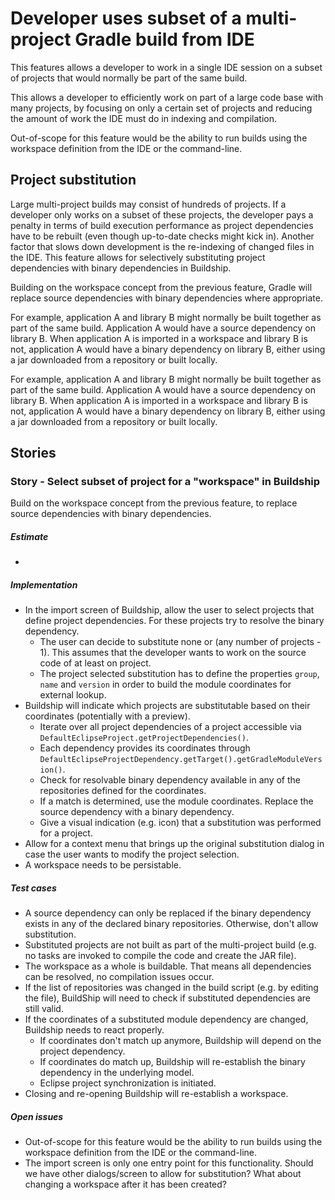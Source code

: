 # Developer uses subset of a multi-project Gradle build from IDE

This features allows a developer to work in a single IDE session on a subset of projects that would normally be part of the same build.

This allows a developer to efficiently work on part of a large code base with many projects, by focusing on only a certain set of projects and reducing the amount of work the IDE must do in indexing and compilation.

Out-of-scope for this feature would be the ability to run builds using the workspace definition from the IDE or the command-line.

## Project substitution

Large multi-project builds may consist of hundreds of projects. If a developer only works on a subset of these projects, the developer pays a penalty in terms of build execution performance as project dependencies have to be rebuilt (even though up-to-date checks might kick in). Another factor that slows down development is the re-indexing of changed files in the IDE. This feature allows for selectively substituting project dependencies with binary dependencies in Buildship.

Building on the workspace concept from the previous feature, Gradle will replace source dependencies with binary dependencies where appropriate.

For example, application A and library B might normally be built together as part of the same build. Application A would have a source dependency on library B. When application A is imported in a workspace and library B is not, application A would have a binary dependency on library B, either using a jar downloaded from a repository or built locally.


For example, application A and library B might normally be built together as part of the same build. Application A would have a source dependency on library B. When application A is imported in a workspace and library B is not, application A would have a binary dependency on library B, either using a jar downloaded from a repository or built locally.

## Stories

### Story - Select subset of project for a "workspace" in Buildship

Build on the workspace concept from the previous feature, to replace source dependencies with binary dependencies.

##### Estimate

-

##### Implementation

- In the import screen of Buildship, allow the user to select projects that define project dependencies. For these projects try to resolve the binary dependency.
    - The user can decide to substitute none or (any number of projects - 1). This assumes that the developer wants to work on the source code of at least on project.
    - The project selected substitution has to define the properties `group`, `name` and `version` in order to build the module coordinates for external lookup.
- Buildship will indicate which projects are substitutable based on their coordinates (potentially with a preview).
    - Iterate over all project dependencies of a project accessible via `DefaultEclipseProject.getProjectDependencies()`.
    - Each dependency provides its coordinates through `DefaultEclipseProjectDependency.getTarget().getGradleModuleVersion()`.
    - Check for resolvable binary dependency available in any of the repositories defined for the coordinates.
    - If a match is determined, use the module coordinates. Replace the source dependency with a binary dependency.
    - Give a visual indication (e.g. icon) that a substitution was performed for a project.
- Allow for a context menu that brings up the original substitution dialog in case the user wants to modify the project selection.
- A workspace needs to be persistable.

##### Test cases

- A source dependency can only be replaced if the binary dependency exists in any of the declared binary repositories. Otherwise, don't allow substitution.
- Substituted projects are not built as part of the multi-project build (e.g. no tasks are invoked to compile the code and create the JAR file).
- The workspace as a whole is buildable. That means all dependencies can be resolved, no compilation issues occur.
- If the list of repositories was changed in the build script (e.g. by editing the file), BuildShip will need to check if substituted dependencies are still valid.
- If the coordinates of a substituted module dependency are changed, Buildship needs to react properly.
    - If coordinates don't match up anymore, Buildship will depend on the project dependency.
    - If coordinates do match up, Buildship will re-establish the binary dependency in the underlying model.
    - Eclipse project synchronization is initiated.
- Closing and re-opening Buildship will re-establish a workspace.

##### Open issues

- Out-of-scope for this feature would be the ability to run builds using the workspace definition from the IDE or the command-line.
- The import screen is only one entry point for this functionality. Should we have other dialogs/screen to allow for substitution? What about changing a workspace after it has been created?
